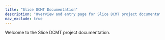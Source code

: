 ```yaml
---
title: "Slice DCMT Documentation"
description: "Overview and entry page for Slice DCMT project documentation."
nav_exclude: true
---
```


Welcome to the Slice DCMT project documentation.
